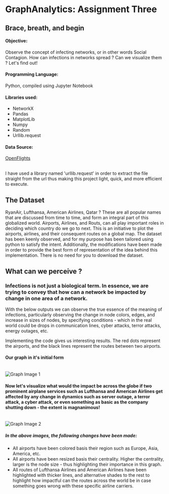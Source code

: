 # GraphAnalytics: Assignment Three

## Brace, breath, and begin

#### Objective:
Observe the concept of infecting networks, or in other words Social Contagion. How can infections in networks spread ? Can we visualize them ? Let's find out!

#### Programming Language:
Python, compiled using Jupyter Notebook

#### Libraries used:
* NetworkX
* Pandas
* MatplotLib
* Numpy
* Random
* Urllib.request

#### Data Source:
[OpenFlights](https://openflights.org/data.html "OpenFlights")

<br>I have used a library named 'urllib.request' in order to extract the file straight from the url thus making this project light, quick, and more efficient to execute.

## The Dataset

RyanAir, Lufthansa, American Airlines, Qatar ?
These are all popular names that are discussed from time to time, and form an integral part of this globalized world.
Airports, Airlines, and Routs, can all play important roles in deciding which country do we go to next. This is an initiative to plot the airports, airlines, and their consequent routes on a global map. The dataset has been keenly observed, and for my purpose has been tailored using python to satisfy the intent. Additionally, the modifications have been made in order to provide the best form of representation of the idea behind this implementation.
There is no need for you to download the dataset. 

## What can we perceive ?
### Infections is not just a biological term. In essence, we are trying to convey that how can a network be impacted by change in one area of a network.

With the below outputs we can observe the true essence of the meaning of infections, particularly observing the change in node colors, edges, and increase in sizes of nodes, by specifying conditions - which in the real world could be drops in communication lines, cyber attacks, terror attacks, energy outages, etc.

Implementing the code gives us interesting results.
The red dots represent the airports, and the black lines represent the routes between two airports.


#### Our graph in it's initial form
<br>![Graph Image 1](https://lh3.googleusercontent.com/yetZpBwSkLUL-3JBp0Erah79lez6dbOZqi5xrftzP0SV-QECl18t1NtLlMG5P1EVAnZ6PXw-YE_Sh2EoHvb9xQN-t3-1c2YLHv-MOOMbrGEx5uSlIHHXKappFjtUrqx-ZuQmpUXfls-DcIsiI4EziU6tuogM-zL6wAxVcjl9HDo343u7kQCP_v7Xhga0FEAw5_U97-DjRepvVQK6k0U7PZp_MNVUZyabMd2fCtbLu1YFCRMC_yZ46uSzGII5wLI0u8L0VynygF9jIVN3skzREqqLh6ngcmwf_XX0Wzd82sp-P6o4gRuoBbyaC0SA2OxUan7421EDIAZSao9xTJNsqOfcY_gwhyYMHqpJkMbWlNVXjwxcxSL8iiq11ZrKAY3BCQXqWdRUQaUzVWcagM1LRqTWQU6tEY0Gmnjl4Mp36ajcE2_3AFz2WPWQ1Z8UUzB6FLlyUVRCnOoPCjy9nTkOHK4HAp0sOjvJI2GZG1hlg1dwC3_VhbBX7Pqk0NycH730aodNqAoTrMbr2yzxhPENkDVnCtCO3sCMhagM8openhTP9anjwhBf6eFDvDQZ668sz1ooWWQh2HbUSXXNm0YG6RTK7NraZv814jNGtJcwyFaMac8It7QN_5VXHI5KQozWlBnDk8OjLOsRQn5pfEKaxBdSU2hS-w=w1018-h745-no)

#### Now let's visualize what would the impact be across the globe if two prominent airplane services such as Lufthansa and American Airlines get affected by any change in dynamics such as server outage, a terror attack, a cyber attack, or even something as basic as the company shutting down - the extent is magnanimous!

<br>![Graph Image 2](https://lh3.googleusercontent.com/x0ExyXKAOYDF21n9GfAIoGNho9DxrTImSwwC0tinUUQ5q8ZROGdKJQFDlF2cZbnPOXualiOo1Jlk9d9ltEX7Th327lLLkKSfQyDFSar3p0NBwTwcUkqbIy0s_CGpmLXoGJ83-wakgBXcvVmqi2XJuApxEdX4fUqBuJIA-r7PIkwGLGwou6O7rpOBMluZ1aZQ2y3aWVnMHUx5Z8KEy0munwi2_mjSNjA096HorFA1wDHs7RnjWZjVbWypYyWy3yLI3guPOkO6sqxbIZApeC3KKWqzatbimFutn8Dae0t-9y0KEDsi4JIlNZVnGQdYrusYgiszUWaTiIZnOMdesqtfcELtGWbJ18exynoMt-kjaJxh9adzfH_-QPRfHAIRwcK1M5w718MZZ7fs7_2On3QmiV_YTWbKpXGuQR9h0kYPLbiXUdUB42Fh7_mtm8XZPHfkf6M4U9csojY8qRTVp3bAKFFbFuqozUxtit2HJU4d5QoOV63BnlFqNp_HThsZ_kbaLKefCQQLGNNAEyspaXzl6RXEZtcGnwT9bv4tlonbC5F4xvHDiUnPe580ws4kKHiOg5Sc90iMCNqJ40VpWDCj3SkRld3Nx2eOT0Pm5i4-R-JZZotrNAGpMAUlhZV2MAy0-bUEsr9_Qwm3wtgUxCD9zKs_swj2lQ=w1018-h745-no)

##### In the above images, the following changes have been made:
* All airports have been colored basis their region such as Europe, Asia, America, etc.
* All airports have been resized basis their centrality. Higher the centrality, larger is the node size - thus highlighting their importance in this graph.
* All routes of Lufthansa Airlines and American Airlines have been highlighted with thicker lines, and alternative shades to the rest to highlight how impactful can the routes across the world be in case something goes wrong with these specific airline carriers.

